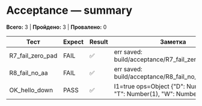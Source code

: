 # Acceptance — summary

**Всего:** 3  |  **Пройдено:** 3  |  **Провалено:** 0

| Тест | Expect | Result | Заметка |
|------|--------|--------|---------|
| R7_fail_zero_pad | FAIL | ✅ | err saved: build/acceptance/R7_fail_zero_pad.err.txt |
| R8_fail_no_aa | FAIL | ✅ | err saved: build/acceptance/R8_fail_no_aa.err.txt |
| OK_hello_down | PASS | ✅ | I1=true ops=Object {"D": Number(1), "T": Number(1), "W": Number(1)} |
